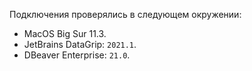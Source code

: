 Подключения проверялись в следующем окружении:

* MacOS Big Sur 11.3.
* JetBrains DataGrip: `2021.1`.
* DBeaver Enterprise: `21.0`.
